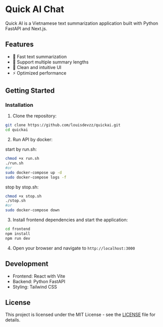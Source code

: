 # Quick AI Chat

Quick AI is a Vietnamese text summarization application built with Python FastAPI and Next.js.

## Features

- 🚀 Fast text summarization
- 📄 Support multiple summary lengths
- 🎨 Clean and intuitive UI
- ⚡ Optimized performance

## Getting Started

### Installation

1. Clone the repository:
```bash
git clone https://github.com/louisdevzz/quickai.git
cd quickai
```
2. Run API by docker:

start by run.sh:
```bash
chmod +x run.sh
./run.sh
#or
sudo docker-compose up -d 
sudo docker-compose logs -f
```
stop by stop.sh:
```bash
chmod +x stop.sh
./stop.sh
#or
sudo docker-compose down
```
3. Install frontend dependencies and start the application:
```bash
cd frontend
npm install
npm run dev
```
4. Open your browser and navigate to `http://localhost:3000`

## Development

- Frontend: React with Vite
- Backend: Python FastAPI
- Styling: Tailwind CSS

## License

This project is licensed under the MIT License - see the [LICENSE](LICENSE) file for details.